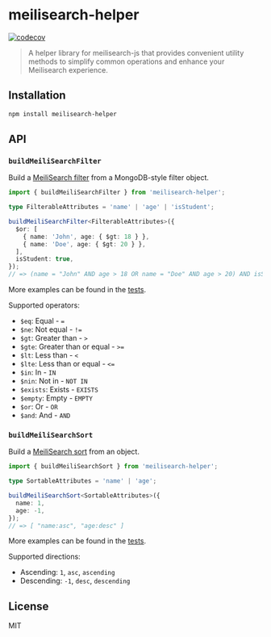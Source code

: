 # meilisearch-helper

[![codecov](https://codecov.io/gh/CodyTseng/meilisearch-helper/graph/badge.svg?token=3BNYXXCCJP)](https://codecov.io/gh/CodyTseng/meilisearch-helper)

> A helper library for meilisearch-js that provides convenient utility methods to simplify common operations and enhance your Meilisearch experience.

## Installation

```bash
npm install meilisearch-helper
```

## API

### `buildMeiliSearchFilter`

Build a [MeiliSearch filter](https://www.meilisearch.com/docs/learn/fine_tuning_results/filtering) from a MongoDB-style filter object.

```typescript
import { buildMeiliSearchFilter } from 'meilisearch-helper';

type FilterableAttributes = 'name' | 'age' | 'isStudent';

buildMeiliSearchFilter<FilterableAttributes>({
  $or: [
    { name: 'John', age: { $gt: 18 } },
    { name: 'Doe', age: { $gt: 20 } },
  ],
  isStudent: true,
});
// => (name = "John" AND age > 18 OR name = "Doe" AND age > 20) AND isStudent = true
```

More examples can be found in the [tests](./__test__/filter.test.js).

Supported operators:

- `$eq`: Equal - `=`
- `$ne`: Not equal - `!=`
- `$gt`: Greater than - `>`
- `$gte`: Greater than or equal - `>=`
- `$lt`: Less than - `<`
- `$lte`: Less than or equal - `<=`
- `$in`: In - `IN`
- `$nin`: Not in - `NOT IN`
- `$exists`: Exists - `EXISTS`
- `$empty`: Empty - `EMPTY`
- `$or`: Or - `OR`
- `$and`: And - `AND`

### `buildMeiliSearchSort`

Build a [MeiliSearch sort](https://docs.meilisearch.com/references/search.html#sort) from an object.

```typescript
import { buildMeiliSearchSort } from 'meilisearch-helper';

type SortableAttributes = 'name' | 'age';

buildMeiliSearchSort<SortableAttributes>({
  name: 1,
  age: -1,
});
// => [ "name:asc", "age:desc" ]
```

More examples can be found in the [tests](./__test__/sort.test.js).

Supported directions:

- Ascending: `1`, `asc`, `ascending`
- Descending: `-1`, `desc`, `descending`

## License

MIT
